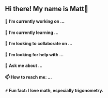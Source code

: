 ## Hi there! My name is Matt👋

<!--
**mattblasa/mattblasa** is a ✨ _special_ ✨ repository because its `README.md` (this file) appears on your GitHub profile.

Here are some ideas to get you started:

🔭 I’m currently working on ...
🌱 I’m currently learning ...
👯 I’m looking to collaborate on ...
🤔 I’m looking for help with ...
💬 Ask me about ...
📫 How to reach me: ...
- 😄 Pronouns: ...
⚡ Fun fact: ...
-->

#### 🔭 I’m currently working on ...

#### 🌱 I’m currently learning ...

#### 👯 I’m looking to collaborate on ...

#### 🤔 I’m looking for help with ...

#### 💬 Ask me about ...

#### 📫 How to reach me: ...

#### ⚡ Fun fact: I love math, especially trigonometry. 
